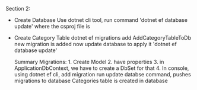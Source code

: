 Section 2: 
- Create Database
      Use dotnet cli tool, run command 'dotnet ef database update' where the csproj file is
- Create Category Table
      dotnet ef migrations add AddCategoryTableToDb
      new migration is added
      now update database to apply it
      'dotnet ef database update'

    Summary Migrations:
      1. Create Model
      2. have properties
      3. in ApplicationDbContext, we have to create a DbSet for that
      4. In console, using dotnet ef cli,
          add migration
          run update databse command, pushes migrations to database
          Categories table is created in database
